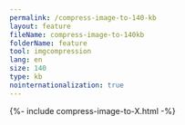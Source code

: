 ```yaml
---
permalink: /compress-image-to-140-kb
layout: feature
fileName: compress-image-to-140kb
folderName: feature
tool: imgcompression
lang: en
size: 140
type: kb
nointernationalization: true
---
```

{%- include compress-image-to-X.html -%}       
